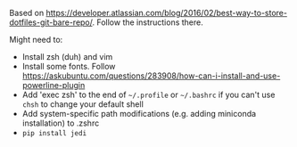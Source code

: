 Based on <https://developer.atlassian.com/blog/2016/02/best-way-to-store-dotfiles-git-bare-repo/>.  Follow the instructions there.

Might need to:
  - Install zsh (duh) and vim
  - Install some fonts.  Follow https://askubuntu.com/questions/283908/how-can-i-install-and-use-powerline-plugin
  - Add 'exec zsh' to the end of `~/.profile` or `~/.bashrc` if you can't use `chsh` to change your default shell
  - Add system-specific path modifications (e.g. adding miniconda installation) to .zshrc
  - `pip install jedi`
